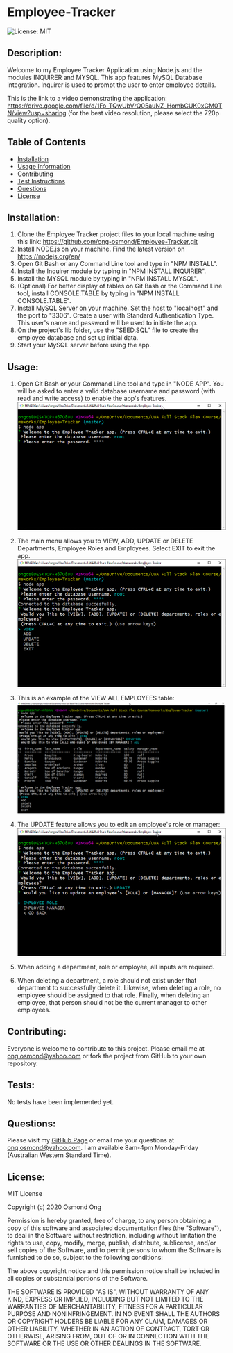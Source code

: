 # Employee-Tracker
![License: MIT](https://img.shields.io/badge/License-MIT-yellow.svg)

## Description: 
Welcome to my Employee Tracker Application using Node.js and the modules INQUIRER and MYSQL. This app features MySQL Database integration.
Inquirer is used to prompt the user to enter employee details. 

This is the link to a video demonstrating the application: https://drive.google.com/file/d/1Fo_TQwUbVrQ05auNZ_HombCUK0xGM0TN/view?usp=sharing (for the best video resolution, please select the 720p quality option).

## Table of Contents 
* [Installation](#Installation) 
* [Usage Information](#Usage) 
* [Contributing](#Contributing) 
* [Test Instructions](#Tests) 
* [Questions](#Questions) 
* [License](#License)  

## Installation: 
1. Clone the Employee Tracker project files to your local machine using this link: https://github.com/ong-osmond/Employee-Tracker.git 
2. Install NODE.js on your machine. Find the latest version on https://nodejs.org/en/
3. Open Git Bash or any Command Line tool and type in "NPM INSTALL". 
4. Install the Inquirer module by typing in "NPM INSTALL INQUIRER".
5. Install the MYSQL module by typing in "NPM INSTALL MYSQL".
6. (Optional) For better display of tables on Git Bash or the Command Line tool, install CONSOLE.TABLE by typing in "NPM INSTALL CONSOLE.TABLE".
7. Install MySQL Server on your machine. Set the host to "localhost" and the port to "3306". Create a user with Standard Authentication Type. This user's name and password will be used to initiate the app.
8. On the project's lib folder, use the "SEED.SQL" file to create the employee database and set up initial data.
9. Start your MySQL server before using the app. 

## Usage: 

1. Open Git Bash or your Command Line tool and type in "NODE APP". You will be asked to enter a valid database username and password (with read and write access) to enable the app's features.
![Run Node App](/assets/img/01-Run-Node-App.png)

2. The main menu allows you to VIEW, ADD, UPDATE or DELETE Departments, Employee Roles and Employees. Select EXIT to exit the app.
![Main Menu](/assets/img/02-Main-Menu.png)

3. This is an example of the VIEW ALL EMPLOYEES table:
![View](/assets/img/03-View-All-Employees.png)

4. The UPDATE feature allows you to edit an employee's role or manager:
![Update](/assets/img/04-Update-Employees-Options.png)

5. When adding a department, role or employee, all inputs are required.

6. When deleting a department, a role should not exist under that department to successfully delete it. Likewise, when deleting a role, no employee should be assigned to that role. Finally, when deleting an employee, that person should not be the current manager to other employees.


## Contributing: 
Everyone is welcome to contribute to this project. Please email me at ong.osmond@yahoo.com or fork the project from GitHub to your own repository.

## Tests: 
No tests have been implemented yet.
 
## Questions: 
Please visit my [GitHub Page](https://github.com/ong-osmond/) or email me your questions at ong.osmond@yahoo.com. 
I am available 8am-4pm Monday-Friday (Australian Western Standard Time). 

## License: 
MIT License

Copyright (c) 2020 Osmond Ong

Permission is hereby granted, free of charge, to any person obtaining a copy
of this software and associated documentation files (the "Software"), to deal
in the Software without restriction, including without limitation the rights
to use, copy, modify, merge, publish, distribute, sublicense, and/or sell
copies of the Software, and to permit persons to whom the Software is
furnished to do so, subject to the following conditions:

The above copyright notice and this permission notice shall be included in all
copies or substantial portions of the Software.

THE SOFTWARE IS PROVIDED "AS IS", WITHOUT WARRANTY OF ANY KIND, EXPRESS OR
IMPLIED, INCLUDING BUT NOT LIMITED TO THE WARRANTIES OF MERCHANTABILITY,
FITNESS FOR A PARTICULAR PURPOSE AND NONINFRINGEMENT. IN NO EVENT SHALL THE
AUTHORS OR COPYRIGHT HOLDERS BE LIABLE FOR ANY CLAIM, DAMAGES OR OTHER
LIABILITY, WHETHER IN AN ACTION OF CONTRACT, TORT OR OTHERWISE, ARISING FROM,
OUT OF OR IN CONNECTION WITH THE SOFTWARE OR THE USE OR OTHER DEALINGS IN THE
SOFTWARE.
